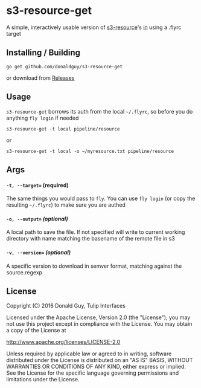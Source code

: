 # s3-resource-get

A simple, interactively usable version of [s3-resource](https://github.com/s3-resource)'s [in](https://github.com/concourse/s3-resource/blob/master/cmd/in/main.go) using a .flyrc target

## Installing / Building

`go get github.com/donaldguy/s3-resource-get`

or download from [Releases](https://github.com/donaldguy/s3-resource-get/releases)

## Usage

`s3-resource-get` borrows its auth from the local `~/.flyrc`, so before you do anything
`fly login` if needed

```
s3-resource-get -t local pipeline/resource
```

or

```
s3-resource-get -t local -o ~/myresource.txt pipeline/resource
```

## Args

#### `-t, --target=` **(required)**
The same things you would pass to `fly`. You can use `fly login` (or copy the resulting `~/.flyrc`) to make sure you are authed

#### `-o, --output=` *(optional)*
A local path to save the file. If not specified will write to current working directory with name matching the basename of the remote file in s3

#### `-v, --version=` *(optional)*
A specific version to download in semver format, matching against the source.regexp

## License
Copyright (C) 2016 Donald Guy, Tulip Interfaces

Licensed under the Apache License, Version 2.0 (the "License");
you may not use this project except in compliance with the License.
You may obtain a copy of the License at

http://www.apache.org/licenses/LICENSE-2.0

Unless required by applicable law or agreed to in writing, software
distributed under the License is distributed on an "AS IS" BASIS,
WITHOUT WARRANTIES OR CONDITIONS OF ANY KIND, either express or implied.
See the License for the specific language governing permissions and
limitations under the License.
